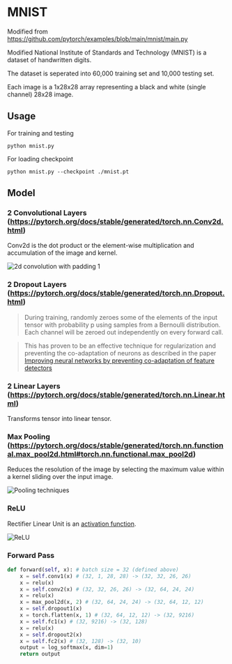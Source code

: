 # MNIST
Modified from https://github.com/pytorch/examples/blob/main/mnist/main.py

Modified National Institute of Standards and Technology (MNIST) is a dataset of handwritten digits.

The dataset is seperated into 60,000 training set and 10,000 testing set.

Each image is a 1x28x28 array representing a black and white (single channel) 28x28 image. 

## Usage
For training and testing
```console
python mnist.py
```
For loading checkpoint
```console
python mnist.py --checkpoint ./mnist.pt
```

## Model
### 2 Convolutional Layers (https://pytorch.org/docs/stable/generated/torch.nn.Conv2d.html)
Conv2d is the dot product or the element-wise multiplication and accumulation of the image and kernel.

![2d convolution with padding 1](https://imgs.search.brave.com/07SFpapGm91oSHpayXXmHnUxztz2HEmlHNpybFC9iWw/rs:fit:860:0:0/g:ce/aHR0cHM6Ly91cGxv/YWQud2lraW1lZGlh/Lm9yZy93aWtpcGVk/aWEvY29tbW9ucy8x/LzE5LzJEX0NvbnZv/bHV0aW9uX0FuaW1h/dGlvbi5naWY.gif)

### 2 Dropout Layers (https://pytorch.org/docs/stable/generated/torch.nn.Dropout.html)
>During training, randomly zeroes some of the elements of the input tensor with probability p using samples from a Bernoulli distribution. Each channel will be zeroed out independently on every forward call.

>This has proven to be an effective technique for regularization and preventing the co-adaptation of neurons as described in the paper [Improving neural networks by preventing co-adaptation of feature detectors](https://arxiv.org/pdf/1207.0580.pdf)

### 2 Linear Layers (https://pytorch.org/docs/stable/generated/torch.nn.Linear.html)

Transforms tensor into linear tensor.

### Max Pooling (https://pytorch.org/docs/stable/generated/torch.nn.functional.max_pool2d.html#torch.nn.functional.max_pool2d)

Reduces the resolution of the image by selecting the maximum value within a kernel sliding over the input image.

![Pooling techniques](https://imgs.search.brave.com/2fIUR6kxT2j4BmMCbOo0GqvbEKmhre4D5n22xSqsvPc/rs:fit:860:0:0/g:ce/aHR0cHM6Ly93d3cu/Ym91dmV0Lm5vL2Jv/dXZldC1kZWxlci91/bmRlcnN0YW5kaW5n/LWNvbnZvbHV0aW9u/YWwtbmV1cmFsLW5l/dHdvcmtzLXBhcnQt/MS9fL2F0dGFjaG1l/bnQvaW5saW5lL2U2/MGU1NmE2LThiY2Qt/NGI2MS04ODBkLTdj/NjIxZTJjYjFkNTo2/NTk1YTY4NDcxZWQz/NzYyMTczNDEzMGNh/MmNiNzk5N2ExNTAy/YTJiL1Bvb2xpbmcu/Z2lm.gif)

### ReLU

Rectifier Linear Unit is an [activation function](https://ai.stackexchange.com/questions/5493/what-is-the-purpose-of-an-activation-function-in-neural-networks).

![ReLU](https://imgs.search.brave.com/RI-Ve8jQM5ickJzkfCyuN0y3Vk9mP7NxAb01zB4BAqY/rs:fit:860:0:0/g:ce/aHR0cHM6Ly9weXRv/cmNoLm9yZy9kb2Nz/L3N0YWJsZS9faW1h/Z2VzL1JlTFUucG5n)

### Forward Pass
```python
def forward(self, x): # batch size = 32 (defined above)
    x = self.conv1(x) # (32, 1, 28, 28) -> (32, 32, 26, 26)
    x = relu(x)
    x = self.conv2(x) # (32, 32, 26, 26) -> (32, 64, 24, 24)
    x = relu(x)
    x = max_pool2d(x, 2) # (32, 64, 24, 24) -> (32, 64, 12, 12)
    x = self.dropout1(x)
    x = torch.flatten(x, 1) # (32, 64, 12, 12) -> (32, 9216)
    x = self.fc1(x) # (32, 9216) -> (32, 128)
    x = relu(x)
    x = self.dropout2(x)
    x = self.fc2(x) # (32, 128) -> (32, 10)
    output = log_softmax(x, dim=1)
    return output
```